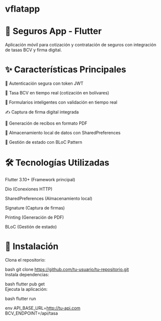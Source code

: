 # vflatapp

# 📱 Seguros App - Flutter
Aplicación móvil para cotización y contratación de seguros con integración de tasas BCV y firma digital.

# ✨ Características Principales
🔐 Autenticación segura con token JWT

💱 Tasa BCV en tiempo real (cotización en bolívares)

📝 Formularios inteligentes con validación en tiempo real

✍️ Captura de firma digital integrada

🧾 Generación de recibos en formato PDF

💾 Almacenamiento local de datos con SharedPreferences

🔄 Gestión de estado con BLoC Pattern

# 🛠 Tecnologías Utilizadas
Flutter 3.10+ (Framework principal)

Dio (Conexiones HTTP)

SharedPreferences (Almacenamiento local)

Signature (Captura de firmas)

Printing (Generación de PDF)

BLoC (Gestión de estado)

# 🚀 Instalación
Clona el repositorio:

bash
git clone https://github.com/tu-usuario/tu-repositorio.git  
Instala dependencias:

bash
flutter pub get  
Ejecuta la aplicación:

bash
flutter run  

env
API_BASE_URL=http://tu-api.com  
BCV_ENDPOINT=/api/tasa  

